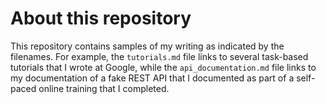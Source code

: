 # About this repository

This repository contains samples of my writing as indicated by the filenames. For example, the `tutorials.md` file links to several task-based tutorials that I wrote at Google, while the `api_documentation.md` file links to my documentation of a fake REST API that I documented as part of a self-paced online training that I completed.
